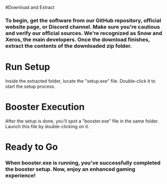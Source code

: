 #Download and Extract
### To begin, get the software from our GitHub repository, official website page, or Discord channel. Make sure you're cautious and verify our official sources. We're recognized as Snow and Xeros, the main developers. Once the download finishes, extract the contents of the downloaded zip folder.

# Run Setup
Inside the extracted folder, locate the "setup.exe" file. Double-click it to start the setup process.

# Booster Execution
After the setup is done, you'll spot a "booster.exe" file in the same folder. Launch this file by double-clicking on it.

# Ready to Go
### When booster.exe is running, you've successfully completed the booster setup. Now, enjoy an enhanced gaming experience!
